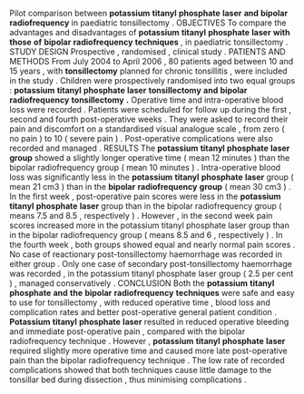 Pilot comparison between **potassium** **titanyl** **phosphate** **laser** **and** **bipolar** **radiofrequency** in paediatric tonsillectomy . OBJECTIVES To compare the advantages and disadvantages of **potassium** **titanyl** **phosphate** **laser** **with** **those** **of** **bipolar** **radiofrequency** **techniques** , in paediatric tonsillectomy . STUDY DESIGN Prospective , randomised , clinical study . PATIENTS AND METHODS From July 2004 to April 2006 , 80 patients aged between 10 and 15 years , with **tonsillectomy** planned for chronic tonsillitis , were included in the study . Children were prospectively randomised into two equal groups : **potassium** **titanyl** **phosphate** **laser** **tonsillectomy** **and** **bipolar** **radiofrequency** **tonsillectomy** **.** Operative time and intra-operative blood loss were recorded . Patients were scheduled for follow up during the first , second and fourth post-operative weeks . They were asked to record their pain and discomfort on a standardised visual analogue scale , from zero ( no pain ) to 10 ( severe pain ) . Post-operative complications were also recorded and managed . RESULTS The **potassium** **titanyl** **phosphate** **laser** **group** showed a slightly longer operative time ( mean 12 minutes ) than the bipolar radiofrequency group ( mean 10 minutes ) . Intra-operative blood loss was significantly less in the **potassium** **titanyl** **phosphate** **laser** group ( mean 21 cm3 ) than in the **bipolar** **radiofrequency** **group** ( mean 30 cm3 ) . In the first week , post-operative pain scores were less in the **potassium** **titanyl** **phosphate** **laser** group than in the bipolar radiofrequency group ( means 7.5 and 8.5 , respectively ) . However , in the second week pain scores increased more in the potassium titanyl phosphate laser group than in the bipolar radiofrequency group ( means 8.5 and 6 , respectively ) . In the fourth week , both groups showed equal and nearly normal pain scores . No case of reactionary post-tonsillectomy haemorrhage was recorded in either group . Only one case of secondary post-tonsillectomy haemorrhage was recorded , in the potassium titanyl phosphate laser group ( 2.5 per cent ) , managed conservatively . CONCLUSION Both the **potassium** **titanyl** **phosphate** **and** **the** **bipolar** **radiofrequency** **techniques** were safe and easy to use for tonsillectomy , with reduced operative time , blood loss and complication rates and better post-operative general patient condition . **Potassium** **titanyl** **phosphate** **laser** resulted in reduced operative bleeding and immediate post-operative pain , compared with the bipolar radiofrequency technique . However , **potassium** **titanyl** **phosphate** **laser** required slightly more operative time and caused more late post-operative pain than the bipolar radiofrequency technique . The low rate of recorded complications showed that both techniques cause little damage to the tonsillar bed during dissection , thus minimising complications . 